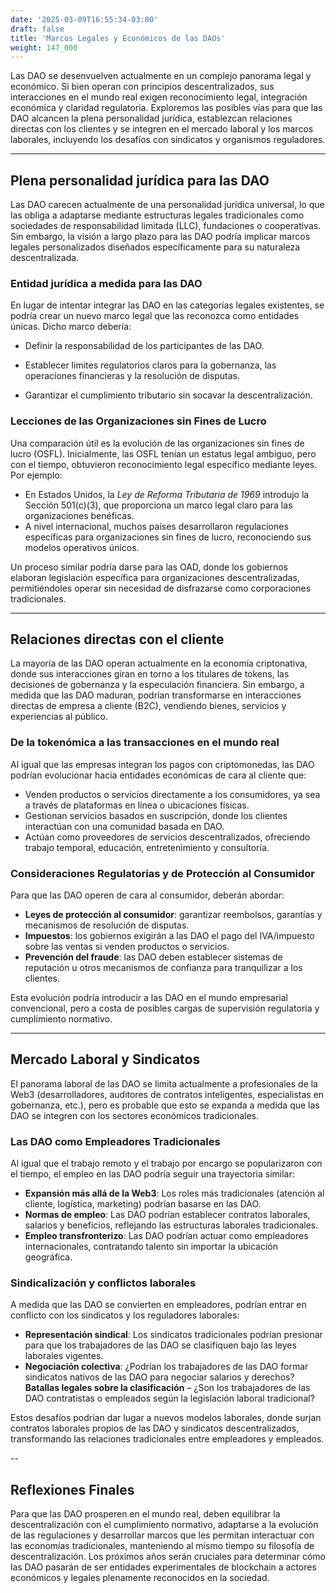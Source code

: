 ```yaml
---
date: '2025-03-09T16:55:34-03:00'
draft: false
title: 'Marcos Legales y Económicos de las DAOs'
weight: 147_000
---
```


Las DAO se desenvuelven actualmente en un complejo panorama legal y económico. Si bien operan con principios descentralizados, sus interacciones en el mundo real exigen reconocimiento legal, integración económica y claridad regulatoria. Exploremos las posibles vías para que las DAO alcancen la plena personalidad jurídica, establezcan relaciones directas con los clientes y se integren en el mercado laboral y los marcos laborales, incluyendo los desafíos con sindicatos y organismos reguladores.

---

## **Plena personalidad jurídica para las DAO**

Las DAO carecen actualmente de una personalidad jurídica universal, lo que las obliga a adaptarse mediante estructuras legales tradicionales como sociedades de responsabilidad limitada (LLC), fundaciones o cooperativas. Sin embargo, la visión a largo plazo para las DAO podría implicar marcos legales personalizados diseñados específicamente para su naturaleza descentralizada.

### **Entidad jurídica a medida para las DAO**

En lugar de intentar integrar las DAO en las categorías legales existentes, se podría crear un nuevo marco legal que las reconozca como entidades únicas. Dicho marco debería:
- Definir la responsabilidad de los participantes de las DAO.

- Establecer límites regulatorios claros para la gobernanza, las operaciones financieras y la resolución de disputas.
- Garantizar el cumplimiento tributario sin socavar la descentralización.

### **Lecciones de las Organizaciones sin Fines de Lucro**
Una comparación útil es la evolución de las organizaciones sin fines de lucro (OSFL). Inicialmente, las OSFL tenían un estatus legal ambiguo, pero con el tiempo, obtuvieron reconocimiento legal específico mediante leyes. Por ejemplo:
- En Estados Unidos, la *Ley de Reforma Tributaria de 1969* introdujo la Sección 501(c)(3), que proporciona un marco legal claro para las organizaciones benéficas.
- A nivel internacional, muchos países desarrollaron regulaciones específicas para organizaciones sin fines de lucro, reconociendo sus modelos operativos únicos.

Un proceso similar podría darse para las OAD, donde los gobiernos elaboran legislación específica para organizaciones descentralizadas, permitiéndoles operar sin necesidad de disfrazarse como corporaciones tradicionales.

---

## **Relaciones directas con el cliente**

La mayoría de las DAO operan actualmente en la economía criptonativa, donde sus interacciones giran en torno a los titulares de tokens, las decisiones de gobernanza y la especulación financiera. Sin embargo, a medida que las DAO maduran, podrían transformarse en interacciones directas de empresa a cliente (B2C), vendiendo bienes, servicios y experiencias al público.

### **De la tokenómica a las transacciones en el mundo real**
Al igual que las empresas integran los pagos con criptomonedas, las DAO podrían evolucionar hacia entidades económicas de cara al cliente que:
- Venden productos o servicios directamente a los consumidores, ya sea a través de plataformas en línea o ubicaciones físicas.
- Gestionan servicios basados ​​en suscripción, donde los clientes interactúan con una comunidad basada en DAO.
- Actúan como proveedores de servicios descentralizados, ofreciendo trabajo temporal, educación, entretenimiento y consultoría.

### **Consideraciones Regulatorias y de Protección al Consumidor**
Para que las DAO operen de cara al consumidor, deberán abordar:
- **Leyes de protección al consumidor**: garantizar reembolsos, garantías y mecanismos de resolución de disputas.
- **Impuestos**: los gobiernos exigirán a las DAO el pago del IVA/impuesto sobre las ventas si venden productos o servicios.
- **Prevención del fraude**: las DAO deben establecer sistemas de reputación u otros mecanismos de confianza para tranquilizar a los clientes.

Esta evolución podría introducir a las DAO en el mundo empresarial convencional, pero a costa de posibles cargas de supervisión regulatoria y cumplimiento normativo.

---

## **Mercado Laboral y Sindicatos**

El panorama laboral de las DAO se limita actualmente a profesionales de la Web3 (desarrolladores, auditores de contratos inteligentes, especialistas en gobernanza, etc.), pero es probable que esto se expanda a medida que las DAO se integren con los sectores económicos tradicionales.

### **Las DAO como Empleadores Tradicionales**
Al igual que el trabajo remoto y el trabajo por encargo se popularizaron con el tiempo, el empleo en las DAO podría seguir una trayectoria similar:
- **Expansión más allá de la Web3**: Los roles más tradicionales (atención al cliente, logística, marketing) podrían basarse en las DAO.
- **Normas de empleo**: Las DAO podrían establecer contratos laborales, salarios y beneficios, reflejando las estructuras laborales tradicionales.
- **Empleo transfronterizo**: Las DAO podrían actuar como empleadores internacionales, contratando talento sin importar la ubicación geográfica.

### **Sindicalización y conflictos laborales**
A medida que las DAO se convierten en empleadores, podrían entrar en conflicto con los sindicatos y los reguladores laborales:
- **Representación sindical**: Los sindicatos tradicionales podrían presionar para que los trabajadores de las DAO se clasifiquen bajo las leyes laborales vigentes.
- **Negociación colectiva**: ¿Podrían los trabajadores de las DAO formar sindicatos nativos de las DAO para negociar salarios y derechos? **Batallas legales sobre la clasificación** – ¿Son los trabajadores de las DAO contratistas o empleados según la legislación laboral tradicional?

Estos desafíos podrían dar lugar a nuevos modelos laborales, donde surjan contratos laborales propios de las DAO y sindicatos descentralizados, transformando las relaciones tradicionales entre empleadores y empleados.

--

## **Reflexiones Finales**

Para que las DAO prosperen en el mundo real, deben equilibrar la descentralización con el cumplimiento normativo, adaptarse a la evolución de las regulaciones y desarrollar marcos que les permitan interactuar con las economías tradicionales, manteniendo al mismo tiempo su filosofía de descentralización. Los próximos años serán cruciales para determinar cómo las DAO pasarán de ser entidades experimentales de blockchain a actores económicos y legales plenamente reconocidos en la sociedad.